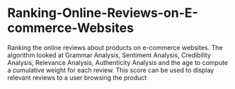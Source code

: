 # Ranking-Online-Reviews-on-E-commerce-Websites
Ranking the online reviews about products on e-commerce websites. The algorithm looked at Grammar Analysis, Sentiment Analysis, Credibility Analysis, Relevance Analysis, Authenticity Analysis and the age to compute a cumulative weight for each review. This score can be used to display relevant reviews to a user browsing the product

